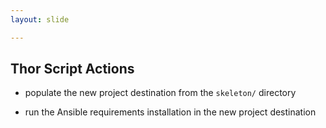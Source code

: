 ```yaml
---
layout: slide

---
```


## Thor Script Actions

* populate the new project destination from the `skeleton/` directory

* run the Ansible requirements installation in the new project destination
